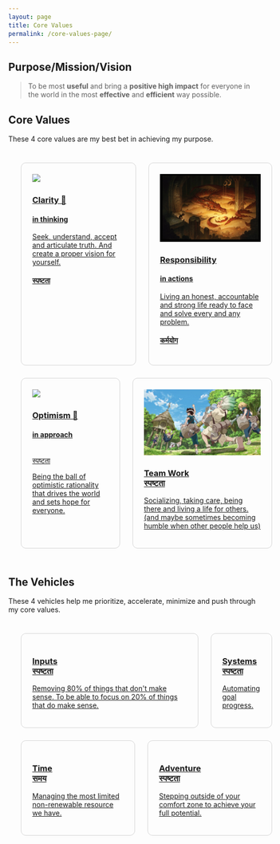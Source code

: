 ```yaml
---
layout: page
title: Core Values
permalink: /core-values-page/
---
```


## Purpose/Mission/Vision

> To be most **useful** and bring a **positive high impact** for everyone in the world in the most **effective** and **efficient** way possible.

## Core Values

These 4 core values are my best bet in achieving my purpose.

<div class="core-values-container">
    <div class="core-values-row">
        <a class="post-link core-values-box col-md-6 col-sm-12" href="/philosophy/core-values/truth">
            <img src="/images/clarity.jpeg">
            <h3> Clarity 🔭<h4>in thinking</h4></h3>
            <p class="post-meta-description">Seek, understand, accept and articulate truth. And create a proper vision for yourself.</p>
            <h4>स्पष्टता</h4>
        </a>
        <a class="post-link core-values-box col-md-6 col-sm-12" href="/philosophy/core-values/responsibility">
            <img src="/images/core-values/cave-you-seek.jpg">
            <h3> Responsibility<h4>in actions</h4></h3>
            <p class="post-meta-description">Living an honest, accountable and strong life ready to face and solve every and any problem.</p>
            <h4>कर्मयोग</h4>
        </a>
    </div>
    <div class="core-values-row">
        <a class="post-link core-values-box col-md-6 col-sm-12" href="/philosophy/core-values/peace">
            <img src="/images/optimism.jpeg">
            <h3>Optimism 🔭 <h4>in approach</h4><br>स्पष्टता</h3>
            <p class="post-meta-description">Being the ball of optimistic rationality that drives the world and sets hope for everyone.</p>
        </a>
        <a class="post-link core-values-box col-md-6 col-sm-12" href="/philosophy/core-values/team-work">
            <img src="/images/team-work/team-work.webp">
            <h3>Team Work<br>स्पष्टता</h3>
            <p class="post-meta-description">Socializing, taking care, being there and living a life for others. (and maybe sometimes becoming humble when other people help us)</p>
        </a>
    </div>
</div>

## The Vehicles

These 4 vehicles help me prioritize, accelerate, minimize and push through my core values.

<div class="core-values-container">
    <div class="core-values-row">
        <a class="post-link core-values-box col-md-6 col-sm-12" href="/philosophy/core-values/inputs">
            <h3>Inputs<br>स्पष्टता</h3>
            <p class="post-meta-description">Removing 80% of things that don't make sense. To be able to focus on 20% of things that do make sense.</p>
        </a>
        <a class="post-link core-values-box col-md-6 col-sm-12" href="/philosophy/core-values/systems">
            <h3>Systems<br>स्पष्टता</h3>
            <p class="post-meta-description">Automating goal progress.</p>
        </a>
    </div>
    <div class="core-values-row">
       <a class="post-link core-values-box col-md-6 col-sm-12" href="/philosophy/core-values/time">
            <h3>Time<br>समय</h3>
            <p class="post-meta-description">Managing the most limited non-renewable resource we have.</p>
        </a>
        <a class="post-link core-values-box col-md-6 col-sm-12" href="/philosophy/core-values/adventure">
            <h3>Adventure<br>स्पष्टता</h3>
            <p class="post-meta-description">Stepping outside of your comfort zone to achieve your full potential.</p>
        </a>
    </div>
</div>

<style>
    .core-values-container {
        display: flex;
        width: 100%;
        flex-direction: column;
        gap: 25px;
        padding: 25px;

        img {
            max-height: 300px !important;
        }
    }
      @media screen and (max-width: 500px) {
        .core-values-row{
            flex-direction: row;
        }
      }

    
    .core-values-row {
        display: flex;
        gap: 25px;
    }
    .core-values-box.col-md-6 {
        padding: 22px;
        border: 1px solid #00000029;
        border-radius: 10px;
        /*background-color: #1b2335;*/
    }
    .core-values-box:hover{
        border-color: #0074d9;
    }
</style>
